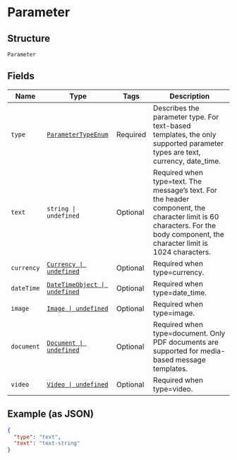 
# Parameter

## Structure

`Parameter`

## Fields

| Name | Type | Tags | Description |
|  --- | --- | --- | --- |
| `type` | [`ParameterTypeEnum`](../../doc/models/parameter-type-enum.md) | Required | Describes the parameter type. For text-based templates, the only supported parameter types are text, currency, date_time. |
| `text` | `string \| undefined` | Optional | Required when type=text. The message’s text. For the header component, the character limit is 60 characters. For the body component, the character limit is 1024 characters. |
| `currency` | [`Currency \| undefined`](../../doc/models/currency.md) | Optional | Required when type=currency. |
| `dateTime` | [`DateTimeObject \| undefined`](../../doc/models/date-time-object.md) | Optional | Required when type=date_time. |
| `image` | [`Image \| undefined`](../../doc/models/image.md) | Optional | Required when type=image. |
| `document` | [`Document \| undefined`](../../doc/models/document.md) | Optional | Required when type=document. Only PDF documents are supported for media-based message templates. |
| `video` | [`Video \| undefined`](../../doc/models/video.md) | Optional | Required when type=video. |

## Example (as JSON)

```json
{
  "type": "text",
  "text": "text-string"
}
```

